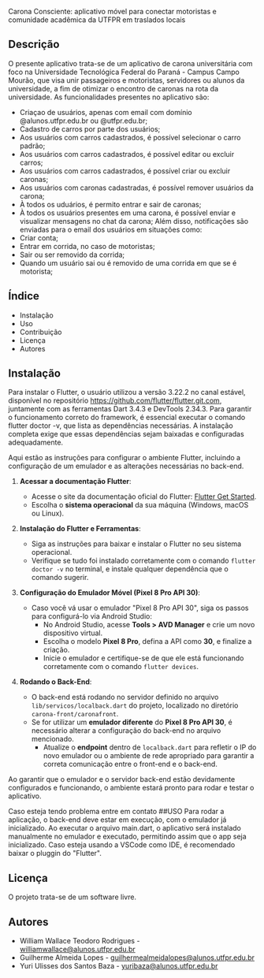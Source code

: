 Carona Consciente: aplicativo móvel para conectar motoristas e comunidade acadêmica da UTFPR em traslados locais

## Descrição
O presente aplicativo trata-se de um aplicativo de carona universitária com foco na Universidade Tecnológica Federal do Paraná - Campus Campo Mourão, 
que visa unir passageiros e motoristas, servidores ou alunos da universidade, a fim de otimizar o encontro de caronas na rota da universidade.
As funcionalidades presentes no aplicativo são:
  - Criaçao de usuários, apenas com email com domínio @alunos.utfpr.edu.br ou @utfpr.edu.br;
  - Cadastro de carros por parte dos usuários;
  - Aos usuários com carros cadastrados, é possível selecionar o carro padrão;
  - Aos usuários com carros cadastrados, é possível editar ou excluir carros;
  - Aos usuários com carros cadastrados, é possível criar ou excluir caronas;
  - Aos usuários com caronas cadastradas, é possível remover usuários da carona;
  - À todos os uduários, é permito entrar e sair de caronas;
  - À todos os usuários presentes em uma carona, é possível enviar e visualizar mensagens no chat da carona;
Além disso, notificações são enviadas para o email dos usuários em situações como:
  - Criar conta;
  - Entrar em corrida, no caso de motoristas;
  - Sair ou ser removido da corrida;
  - Quando um usuário sai ou é removido de uma corrida em que se é motorista;


## Índice
- Instalação
- Uso
- Contribuição
- Licença
- Autores

## Instalação

  Para instalar o Flutter, o usuário utilizou a versão 3.22.2 no canal estável, disponível no repositório https://github.com/flutter/flutter.git.com, 
  juntamente com as ferramentas Dart 3.4.3 e DevTools 2.34.3. Para garantir o funcionamento correto do framework, é essencial executar o comando flutter doctor -v, 
  que lista as dependências necessárias. A instalação completa exige que essas dependências sejam baixadas e configuradas adequadamente.

  Aqui estão as instruções para configurar o ambiente Flutter, incluindo a configuração de um emulador e as alterações necessárias no back-end.

1. **Acessar a documentação Flutter**:
   - Acesse o site da documentação oficial do Flutter: [Flutter Get Started](https://docs.flutter.dev/get-started/install?_gl=1*cp5aqc*_ga*MTc4MDUyNjk5Mi4xNzE3NzEzNzc1*_ga_/04YGWK0175*MTcyODUwODg3Ni4xMi4wLjE3Mjg1MDg4ODUuMC4wLjA).
   - Escolha o **sistema operacional** da sua máquina (Windows, macOS ou Linux).

2. **Instalação do Flutter e Ferramentas**:
   - Siga as instruções para baixar e instalar o Flutter no seu sistema operacional.
   - Verifique se tudo foi instalado corretamente com o comando `flutter doctor -v` no terminal, e instale qualquer dependência que o comando sugerir.

3. **Configuração do Emulador Móvel (Pixel 8 Pro API 30)**:
   - Caso você vá usar o emulador "Pixel 8 Pro API 30", siga os passos para configurá-lo via Android Studio:
     - No Android Studio, acesse **Tools > AVD Manager** e crie um novo dispositivo virtual.
     - Escolha o modelo **Pixel 8 Pro**, defina a API como **30**, e finalize a criação.
     - Inicie o emulador e certifique-se de que ele está funcionando corretamente com o comando `flutter devices`.

4. **Rodando o Back-End**:
   - O back-end está rodando no servidor definido no arquivo `lib/servicos/localback.dart` do projeto, localizado no diretório `carona-front/caronafront`.
   - Se for utilizar um **emulador diferente** do **Pixel 8 Pro API 30**, é necessário alterar a configuração do back-end no arquivo mencionado.
     - Atualize o **endpoint** dentro de `localback.dart` para refletir o IP do novo emulador ou o ambiente de rede apropriado para garantir a correta comunicação entre o front-end e o back-end.

  Ao garantir que o emulador e o servidor back-end estão devidamente configurados e funcionando, o ambiente estará pronto para rodar e testar o aplicativo.

  Caso esteja tendo problema entre em contato
##USO
  Para rodar a aplicação, o back-end deve estar em execução, com o emulador já inicializado. Ao executar o arquivo main.dart, 
  o aplicativo será instalado manualmente no emulador e executado, permitindo assim que o app seja inicializado. 
  Caso esteja usando a VSCode como IDE, é recomendado baixar o pluggin do "Flutter".  
## Licença
O projeto trata-se de um software livre.

## Autores
  - William Wallace Teodoro Rodrigues - williamwallace@alunos.utfpr.edu.br
  - Guilherme Almeida Lopes - guilhermealmeidalopes@alunos.utfpr.edu.br
  - Yuri Ulisses dos Santos Baza - yuribaza@alunos.utfpr.edu.br

